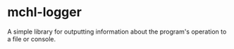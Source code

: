 # mchl-logger
A simple library for outputting information about the program's operation to a file or console.
